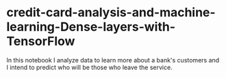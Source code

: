 # credit-card-analysis-and-machine-learning-Dense-layers-with-TensorFlow
In this notebook I analyze data to learn more about a bank's customers and I intend to predict who will be those who leave the service.
